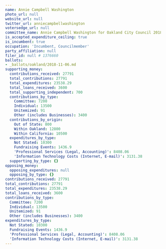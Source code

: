 ```yaml
---
name: Annie Campbell Washington
photo_url: null
website_url: null
twitter_url: anniecampbellwashington
votersedge_url: null
committee_name: Annie Campbell Washington for Oakland City Council 2018
is_accepted_expenditure_ceiling: true
is_incumbent: true
occupation: 'Incumbent, Councilmember'
party_affiliation: null
filer_id: null # 1376660
ballots:
- _ballots/oakland/2018-11-06.md
supporting_money:
  contributions_received: 27791
  total_contributions: 27791
  total_expenditures: 23538.29
  total_loans_received: 3600
  total_supporting_independent: 700
  contributions_by_type:
    Committee: 7200
    Individual: 13500
    Unitemized: 91
    Other (includes Businesses): 3400
  contributions_by_origin:
    Out of State: 800
    Within Oakland: 12800
    Within California: 10500
  expenditures_by_type:
    Not Stated: 10300
    Fundraising Events: 1436.9
    'Professional Services (Legal, Accounting)': 8408.06
    'Information Technology Costs (Internet, E-mail)': 3131.38
  supporting_by_type: {}
opposing_money:
  opposing_expenditures: null
  opposing_by_type: {}
contributions_received: 27791
total_contributions: 27791
total_expenditures: 23538.29
total_loans_received: 3600
contributions_by_type:
  Committee: 7200
  Individual: 13500
  Unitemized: 91
  Other (includes Businesses): 3400
expenditures_by_type:
  Not Stated: 10300
  Fundraising Events: 1436.9
  'Professional Services (Legal, Accounting)': 8408.06
  'Information Technology Costs (Internet, E-mail)': 3131.38
---
```

